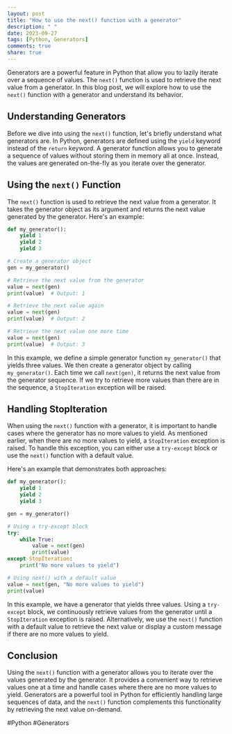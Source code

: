 ```yaml
---
layout: post
title: "How to use the next() function with a generator"
description: " "
date: 2023-09-27
tags: [Python, Generators]
comments: true
share: true
---
```


Generators are a powerful feature in Python that allow you to lazily iterate over a sequence of values. The `next()` function is used to retrieve the next value from a generator. In this blog post, we will explore how to use the `next()` function with a generator and understand its behavior.

## Understanding Generators

Before we dive into using the `next()` function, let's briefly understand what generators are. In Python, generators are defined using the `yield` keyword instead of the `return` keyword. A generator function allows you to generate a sequence of values without storing them in memory all at once. Instead, the values are generated on-the-fly as you iterate over the generator.

## Using the `next()` Function

The `next()` function is used to retrieve the next value from a generator. It takes the generator object as its argument and returns the next value generated by the generator. Here's an example:

```python
def my_generator():
    yield 1
    yield 2
    yield 3

# Create a generator object
gen = my_generator()

# Retrieve the next value from the generator
value = next(gen)
print(value)  # Output: 1

# Retrieve the next value again
value = next(gen)
print(value)  # Output: 2

# Retrieve the next value one more time
value = next(gen)
print(value)  # Output: 3
```

In this example, we define a simple generator function `my_generator()` that yields three values. We then create a generator object by calling `my_generator()`. Each time we call `next(gen)`, it returns the next value from the generator sequence. If we try to retrieve more values than there are in the sequence, a `StopIteration` exception will be raised.

## Handling StopIteration

When using the `next()` function with a generator, it is important to handle cases where the generator has no more values to yield. As mentioned earlier, when there are no more values to yield, a `StopIteration` exception is raised. To handle this exception, you can either use a `try-except` block or use the `next()` function with a default value.

Here's an example that demonstrates both approaches:

```python
def my_generator():
    yield 1
    yield 2
    yield 3

gen = my_generator()

# Using a try-except block
try:
    while True:
        value = next(gen)
        print(value)
except StopIteration:
    print("No more values to yield")

# Using next() with a default value
value = next(gen, "No more values to yield")
print(value)
```

In this example, we have a generator that yields three values. Using a `try-except` block, we continuously retrieve values from the generator until a `StopIteration` exception is raised. Alternatively, we use the `next()` function with a default value to retrieve the next value or display a custom message if there are no more values to yield.

## Conclusion

Using the `next()` function with a generator allows you to iterate over the values generated by the generator. It provides a convenient way to retrieve values one at a time and handle cases where there are no more values to yield. Generators are a powerful tool in Python for efficiently handling large sequences of data, and the `next()` function complements this functionality by retrieving the next value on-demand.

#Python #Generators